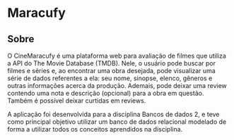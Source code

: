 # Maracufy

## Sobre

O CineMaracufy é uma plataforma web para avaliação de filmes que utiliza a API do The Movie Database (TMDB). Nele, o usuário pode buscar por filmes e séries e, ao encontrar uma obra desejada, pode visualizar uma série de dados referentes a ela: seu nome, sinopse, elenco, gêneros e outras informações acerca da produção. Ademais, pode deixar uma review contendo uma nota e descrição (opcional) para a obra em questão. Também é possível deixar curtidas em reviews.

A aplicação foi desenvolvida para a disciplina Bancos de dados 2, e teve como principal objetivo utilizar um banco de dados relacional modelado de forma a utilizar todos os conceitos aprendidos na disciplina. 
